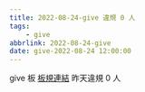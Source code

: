 ```yaml
---
title: 2022-08-24-give 違規 0 人
tags:
    - give
abbrlink: 2022-08-24-give
date: give-2022-08-24 12:00:00
---
```

give 板 [板規連結](https://www.ptt.cc/bbs/give/M.1612495900.A.C32.html)
昨天違規 0 人
